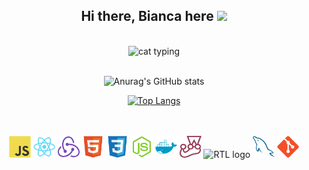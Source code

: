 <h2 align="center">
  Hi there, Bianca here
  <img src="https://media.giphy.com/media/hvRJCLFzcasrR4ia7z/giphy.gif" width="30px"/>
</h2>

<br>

<div id="header" align="center">
  <img src="https://media.giphy.com/media/hiJ9ypGI5tIKdwKoK2/giphy.gif" alt="cat typing" width="100"/>
</div>

<br>

<div id="stats" align="center">
  
  ![Anurag's GitHub stats](https://github-readme-stats.vercel.app/api?username=biancaoura&show_icons=true&border_color=FFF&bg_color=0D1117&theme=tokyonight)
  
  [![Top Langs](https://github-readme-stats.vercel.app/api/top-langs/?username=biancaoura&layout=compact&border_color=FFF&bg_color=0D1117&theme=tokyonight)](https://github.com/anuraghazra/github-readme-stats)

</div>

<br>
<br>

<div id="badges" align="center">

  <img src="https://github.com/devicons/devicon/blob/master/icons/javascript/javascript-original.svg" alt="JavaScript logo" width="35"/>
  <img src="https://github.com/devicons/devicon/blob/master/icons/react/react-original.svg" alt="React logo" width="35"/>
  <img src="https://github.com/devicons/devicon/blob/master/icons/redux/redux-original.svg" alt="Redux logo" width="35"/>
  <img src="https://github.com/devicons/devicon/blob/master/icons/html5/html5-original.svg" alt="HTML5 logo" width="35"/>
  <img src="https://github.com/devicons/devicon/blob/master/icons/css3/css3-original.svg" alt="CSS3 logo" width="35"/>
  <img src="https://github.com/devicons/devicon/blob/master/icons/nodejs/nodejs-original.svg" alt="Node.js logo" width="35"/>
  <img src="https://github.com/devicons/devicon/blob/master/icons/docker/docker-plain.svg" alt="Docker logo" width="35"/>
  <img src="https://github.com/devicons/devicon/blob/master/icons/jest/jest-plain.svg" alt="Jest logo" width="35"/>
  <img src="https://testing-library.com/img/octopus-64x64.png" alt="RTL logo" width="35"/>
  <img src="https://github.com/devicons/devicon/blob/master/icons/mysql/mysql-original.svg" alt="MySQL logo" width="35"/>
  <img src="https://github.com/devicons/devicon/blob/master/icons/git/git-original.svg" alt="Git logo" width="35"/>
  
</div>
